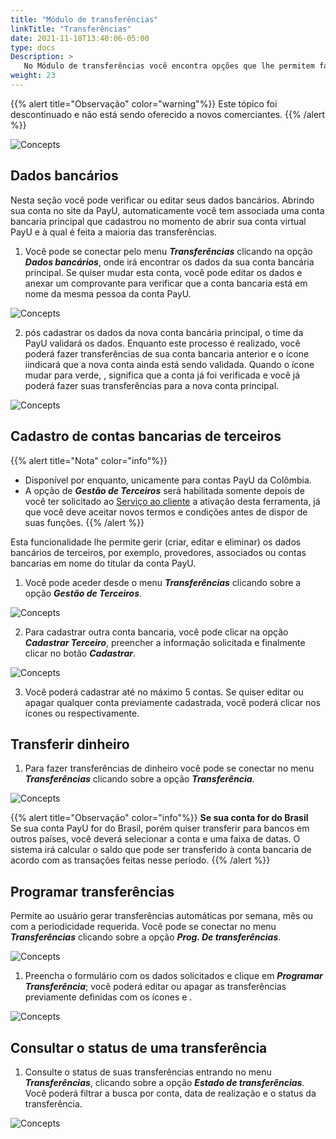 ```yaml
---
title: "Módulo de transferências"
linkTitle: "Transferências"
date: 2021-11-18T13:40:06-05:00
type: docs
Description: >
   No Módulo de transferências você encontra opções que lhe permitem fazer transferência de fundos de sua conta virtual PayU, para sua conta bancária principal ou a contas bancárias de terceiros, como fornecedores ou diferentes contas em seu nome.
weight: 23
---
```


{{% alert title="Observação" color="warning"%}}
Este tópico foi descontinuado e não está sendo oferecido a novos comerciantes.
{{% /alert %}}

![Concepts](https://raw.githubusercontent.com/developers-payu-latam/developers-payu-latam.github.io/master/images/transfers/pt/transferencias1-pr.png)

## Dados bancários
Nesta seção você pode verificar ou editar seus dados bancários. Abrindo sua conta no site da PayU, automaticamente você tem associada uma conta bancaria principal que cadastrou no momento de abrir sua conta virtual PayU e à qual é feita a maioria das transferências.

1. Você pode se conectar pelo menu _**Transferências**_ clicando na opção _**Dados bancários**_, onde irá encontrar os dados da sua conta bancária principal. Se quiser mudar esta conta, você pode editar os dados e anexar um comprovante para verificar que a conta bancaria está em nome da mesma pessoa da conta PayU.

![Concepts](https://raw.githubusercontent.com/developers-payu-latam/developers-payu-latam.github.io/master/images/transfers/pt/transferencias2-pr.png)

2. pós cadastrar os dados da nova conta bancária principal, o time da PayU validará os dados. Enquanto este processo é realizado, você poderá fazer transferências de sua conta bancaria anterior e o ícone <i class="fas fa-clock" style="color:#e09222;"></i> iindicará que a nova conta ainda está sendo validada. Quando o ícone mudar para verde, <i class="fas fa-check-circle" style="color:#a6c307;"></i>, significa que a conta já foi verificada e você já poderá fazer suas transferências para a nova conta principal.

![Concepts](https://raw.githubusercontent.com/developers-payu-latam/developers-payu-latam.github.io/master/images/transfers/pt/transferencias3-pr.png)

## Cadastro de contas bancarias de terceiros
{{% alert title="Nota" color="info"%}}
* Disponível por enquanto, unicamente para contas PayU da Colômbia.
* A opção de _**Gestão de Terceiros**_ será habilitada somente depois de você ter solicitado ao [Serviço ao cliente](http://www.payu.com.br/suporte) a ativação desta ferramenta, já que você deve aceitar novos termos e condições antes de dispor de suas funções.
{{% /alert %}}
 
Esta funcionalidade lhe permite gerir (criar, editar e eliminar) os dados bancários de terceiros, por exemplo, provedores, associados ou contas bancarias em nome do titular da conta PayU.

1. Você pode aceder desde o menu _**Transferências**_ clicando sobre a opção _**Gestão de Terceiros**_.

![Concepts](https://raw.githubusercontent.com/developers-payu-latam/developers-payu-latam.github.io/master/images/transfers/pt/transferencias4-pr.png)
 
2. Para cadastrar outra conta bancaria, você pode clicar na opção _**Cadastrar Terceiro**_, preencher a informação solicitada e finalmente clicar no botão _**Cadastrar**_.

![Concepts](https://raw.githubusercontent.com/developers-payu-latam/developers-payu-latam.github.io/master/images/transfers/pt/transferencias5-pr.png)
 
3. Você poderá cadastrar até no máximo 5 contas. Se quiser editar ou apagar qualquer conta previamente cadastrada, você poderá clicar nos ícones <i class="fas fa-pencil-alt" style="color:#1c3a85;"></i> ou <i class="fas fa-trash-alt" style="color:#1c3a85;"></i> respectivamente.
 
## Transferir dinheiro
1. Para fazer transferências de dinheiro você pode se conectar no menu _**Transferências**_ clicando sobre a opção _**Transferência**_.

![Concepts](https://raw.githubusercontent.com/developers-payu-latam/developers-payu-latam.github.io/master/images/transfers/pt/transferencias6-pr.png)

{{% alert title="Observação" color="info"%}}
**Se sua conta for do Brasil**<br>
Se sua conta PayU for do Brasil, porém quiser transferir para bancos em outros países, você deverá selecionar a conta e uma faixa de datas. O sistema irá calcular o saldo que pode ser transferido à conta bancaria de acordo com as transações feitas nesse período.
{{% /alert %}}
 
## Programar transferências
Permite ao usuário gerar transferências automáticas por semana, mês ou com a periodicidade requerida. Você pode se conectar no menu _**Transferências**_ clicando sobre a opção _**Prog. De transferências**_.

![Concepts](https://raw.githubusercontent.com/developers-payu-latam/developers-payu-latam.github.io/master/images/transfers/pt/transferencias7-pr.png)

1. Preencha o formulário com os dados solicitados e clique em _**Programar Transferência**_; você poderá editar ou apagar as transferências previamente definidas com os ícones <i class="fas fa-pencil-alt" style="color:#1c3a85;"></i> e <i class="fas fa-trash-alt" style="color:#1c3a85;"></i>.

![Concepts](https://raw.githubusercontent.com/developers-payu-latam/developers-payu-latam.github.io/master/images/transfers/pt/transferencias8-pr.png)
 
## Consultar o status de uma transferência
1. Consulte o status de suas transferências entrando no menu _**Transferências**_, clicando sobre a opção _**Estado de transferências**_. Você poderá filtrar a busca por conta, data de realização e o status da transferência.

![Concepts](https://raw.githubusercontent.com/developers-payu-latam/developers-payu-latam.github.io/master/images/transfers/pt/transferencias9-pr.png)